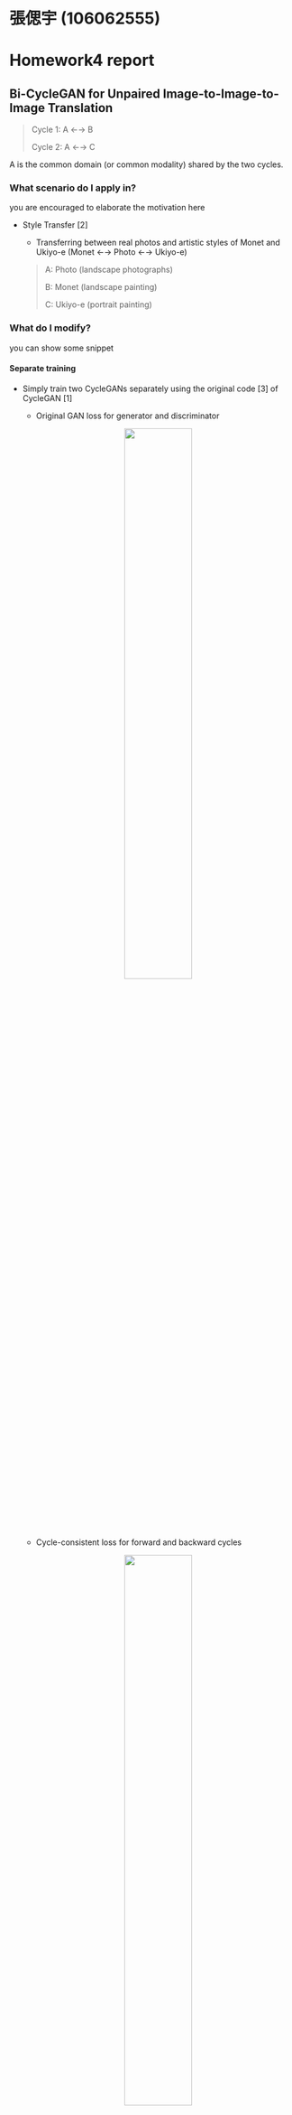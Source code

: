 # 張偲宇 (106062555)

# Homework4 report

## Bi-CycleGAN for Unpaired Image-to-Image-to-Image Translation

>Cycle 1: A ←→ B
>
>Cycle 2: A ←→ C

A is the common domain (or common modality) shared by the two cycles.


### What scenario do I apply in?
you are encouraged to elaborate the motivation here

* Style Transfer [2]
	- Transferring between real photos and artistic styles of Monet and Ukiyo-e (Monet ←→ Photo ←→ Ukiyo-e)
	
	>A: Photo   (landscape photographs)
	>
	>B: Monet   (landscape painting)
	>
	>C: Ukiyo-e (portrait painting)


### What do I modify?
you can show some snippet

#### Separate training
- Simply train two CycleGANs separately using the original code [3] of CycleGAN [1]
	+ Original GAN loss for generator and discriminator
	<p align="center"><img src="imgs/GAN_loss.png"/ width="50%"></p>
	
	+ Cycle-consistent loss for forward and backward cycles
	<p align="center"><img src="imgs/cycle_loss.png"/ width="50%"></p>
	
	+ Identity mapping loss for real samples
	<p align="center"><img src="imgs/identity_loss.png"/ width="70%"></p>

#### Joint training
- Jointly train the two cycles with additional constraints on the consistency of the shared domain
	+ bi_backward_consistency_loss
		* using Maximum Mean Discrepancy (MMD) to measure distribution between two domains ((A,B) and (A,C) pairs)
<p align="center"><img src="imgs/bi_backward_MMD_loss.png"/ width="50%"></p>

```
def bi_backward_consistency_loss(self, XY_F, XZ_F, x, y, z):
	""" bi-backward MMD consistency loss (L2 norm)
	"""
	mean_Y2X = tf.reduce_mean(XY_F(y), axis=0)
	mean_Z2X = tf.reduce_mean(XZ_F(z), axis=0)
	mean_X = tf.reduce_mean(x, axis=0)
	XY_backward_loss = tf.reduce_mean(tf.square(mean_Y2X - mean_X))
	XZ_backward_loss = tf.reduce_mean(tf.square(mean_Z2X - mean_X))
	loss = XY_backward_loss + XZ_backward_loss
	return loss
```

#### Code execution (see [3] for more details)
- Data preparing
```
bash download_dataset.sh monet2photo
bash download_dataset.sh ukiyoe2photo

bash gen_build_data.sh monet photo
bash gen_build_data.sh ukiyoe photo
```

- Training
```
bash run_train.sh photo monet ukiyoe
```

- Export model
```
bash run_export_graph.sh monet2photo photo monet ukiyoe 2017xxxx-xxxx
```

- Inference
```
bash run_inference.sh photo monet
bash run_inference.sh photo ukiyoe
```


### Qualitative results
put some interesting images generated from your Bi-CycleGANs

<table border=1>
<tr>
<td colspan="3">
Photo → Monet
</td>
<td colspan="3">
Photo → Ukiyo-e
</td>
</tr>

<tr>
<td>
Input Image
</td>
<td>
Separate Training Result
</td>
<td>
Joint Training Result
</td>
<td>
Input Image
</td>
<td>
Separate Training Result
</td>
<td>
Joint Training Result
</td>
</tr>

<tr>
<td>
<img src="data/monet2photo/testB/2014-08-05 09_28_38.jpg"/>
</td>
<td>
<img src="st_results/photo2monet/photo2monet_2014-08-05 09_28_38.jpg"/>
</td>
<td>
<img src="jt_results/photo2monet/photo2monet_2014-08-05 09_28_38.jpg"/>
</td>
<td>
<img src="data/ukiyoe2photo/testB/2014-08-05 09_28_38.jpg"/>
</td>
<td>
<img src="st_results/photo2ukiyoe/photo2ukiyoe_2014-08-05 09_28_38.jpg"/>
</td>
<td>
<img src="jt_results/photo2ukiyoe/photo2ukiyoe_2014-08-05 09_28_38.jpg"/>
</td>
</tr>

<tr>
<td>
<img src="data/monet2photo/testB/2014-08-06 08_56_57.jpg"/>
</td>
<td>
<img src="st_results/photo2monet/photo2monet_2014-08-06 08_56_57.jpg"/>
</td>
<td>
<img src="jt_results/photo2monet/photo2monet_2014-08-06 08_56_57.jpg"/>
</td>
<td>
<img src="data/ukiyoe2photo/testB/2014-08-06 08_56_57.jpg"/>
</td>
<td>
<img src="st_results/photo2ukiyoe/photo2ukiyoe_2014-08-06 08_56_57.jpg"/>
</td>
<td>
<img src="jt_results/photo2ukiyoe/photo2ukiyoe_2014-08-06 08_56_57.jpg"/>
</td>
</tr>

<tr>
<td>
<img src="data/monet2photo/testB/2014-08-12 02_21_03.jpg"/>
</td>
<td>
<img src="st_results/photo2monet/photo2monet_2014-08-12 02_21_03.jpg"/>
</td>
<td>
<img src="jt_results/photo2monet/photo2monet_2014-08-12 02_21_03.jpg"/>
</td>
<td>
<img src="data/ukiyoe2photo/testB/2014-08-12 02_21_03.jpg"/>
</td>
<td>
<img src="st_results/photo2ukiyoe/photo2ukiyoe_2014-08-12 02_21_03.jpg"/>
</td>
<td>
<img src="jt_results/photo2ukiyoe/photo2ukiyoe_2014-08-12 02_21_03.jpg"/>
</td>
</tr>

<tr>
<td colspan="3">
Monet → Photo
</td>
<td colspan="3">
Ukiyo-e → Photo
</td>
</tr>

<tr>
<td>
Input Image
</td>
<td>
Separate Training Result
</td>
<td>
Joint Training Result
</td>
<td>
Input Image
</td>
<td>
Separate Training Result
</td>
<td>
Joint Training Result
</td>
</tr>

<tr>
<td>
<img src="data/monet2photo/testA/00060.jpg"/>
</td>
<td>
<img src="st_results/monet2photo/monet2photo_00060.jpg"/>
</td>
<td>
<img src="jt_results/monet2photo/monet2photo_00060.jpg"/>
</td>
<td>
<img src="data/ukiyoe2photo/testA/01201.jpg"/>
</td>
<td>
<img src="st_results/ukiyoe2photo/ukiyoe2photo_01201.jpg"/>
</td>
<td>
<img src="jt_results/ukiyoe2photo/ukiyoe2photo_01201.jpg"/>
</td>
</tr>

<tr>
<td>
<img src="data/monet2photo/testA/00150.jpg"/>
</td>
<td>
<img src="st_results/monet2photo/monet2photo_00150.jpg"/>
</td>
<td>
<img src="jt_results/monet2photo/monet2photo_00150.jpg"/>
</td>
<td>
<img src="data/ukiyoe2photo/testA/01285.jpg"/>
</td>
<td>
<img src="st_results/ukiyoe2photo/ukiyoe2photo_01285.jpg"/>
</td>
<td>
<img src="jt_results/ukiyoe2photo/ukiyoe2photo_01285.jpg"/>
</td>
</tr>

<tr>
<td>
<img src="data/monet2photo/testA/01330.jpg"/>
</td>
<td>
<img src="st_results/monet2photo/monet2photo_01330.jpg"/>
</td>
<td>
<img src="jt_results/monet2photo/monet2photo_01330.jpg"/>
</td>
<td>
<img src="data/ukiyoe2photo/testA/01446.jpg"/>
</td>
<td>
<img src="st_results/ukiyoe2photo/ukiyoe2photo_01446.jpg"/>
</td>
<td>
<img src="jt_results/ukiyoe2photo/ukiyoe2photo_01446.jpg"/>
</td>
</tr>

</table>

### Results of comparison with original image and generated image

* Images generated by joint training is more similar to original image (before transformation) than images generated by separate training.

<table border=1>
<tr>
<td rowspan="2" width="20%">
Direction
</td>
<td colspan="2" width="25%">
Average Normalized Root Mean Squared Error (NRMSE)
</td>
<td colspan="2" width="25%">
Average Structural Similarity (SSIM)
</td>
<td colspan="2" width="30%">
Average Peak Signal to Noise Ratio (PSNR)
</td>
</tr>

<tr>
<td>
Separate Training Result
</td>
<td>
Joint Training Result
</td>
<td>
Separate Training Result
</td>
<td>
Joint Training Result
</td>
<td>
Separate Training Result
</td>
<td>
Joint Training Result
</td>
</tr>

<tr>
<td>
Photo → Monet
</td>
<td>
0.48305
</td>
<td>
0.40820
</td>
<td>
0.60085
</td>
<td>
0.64958
</td>
<td>
15.04125
</td>
<td>
16.65931
</td>
</tr>

<tr>
<td>
Monet → Photo
</td>
<td>
0.27763
</td>
<td>
0.23094
</td>
<td>
0.56510
</td>
<td>
0.66007
</td>
<td>
17.01749
</td>
<td>
18.35891
</td>
</tr>

<tr>
<td>
Photo → Ukiyo-e
</td>
<td>
0.54704
</td>
<td>
0.48520
</td>
<td>
0.50736
</td>
<td>
0.53887
</td>
<td>
13.51360
</td>
<td>
14.31872
</td>
</tr>

<tr>
<td>
Ukiyo-e → Photo
</td>
<td>
0.33978
</td>
<td>
0.34216
</td>
<td>
0.48933
</td>
<td>
0.52104
</td>
<td>
13.46210
</td>
<td>
12.95954
</td>
</tr>
</table>


### My thoughts
you can make some comments on the your own homework, e.g. what's the strength? what's the limitation?

#### Pros
- Using many different constraints to make generated results more robust.
	+ Original GAN loss for generator and discriminator
	+ Cycle-consistent loss for forward and backward cycles
	+ Identity mapping loss for real samples
	+ Bi-backward MMD loss for matching distribution between domains when joint training with additional constraint

#### Cons
- Transferring images with certain artistic style into real photos (painting → landscape photographs) is still challenging.
	+ Especially Ukiyo-e case (portrait painting → landscape photographs), since images with Ukiyo-e style usually contain unique style of figures (portraits).

<table border=1>
<tr>
<td colspan="3">
Ukiyo-e → Photo
</td>
</tr>

<tr>
<td>
Input Image
</td>
<td>
Separate Training Result
</td>
<td>
Joint Training Result
</td>
</tr>

<tr>
<td>
<img src="data/ukiyoe2photo/testA/01277.jpg"/>
</td>
<td>
<img src="st_results/ukiyoe2photo/ukiyoe2photo_01277.jpg"/>
</td>
<td>
<img src="jt_results/ukiyoe2photo/ukiyoe2photo_01277.jpg"/>
</td>
</tr>
</table>

- If applying for multiple modalities by constructing Multi-CycleGANs, need to train a very large model.
	+ Instead, Multi-Domain Image-to-Image Auxiliary Classifier CycleGANs (StarGAN [4])
		* Generate images by given certain condition (information) for certain domain
		* Discriminate real/fake images and Classify images belonging to which domain (condition)


### Reference

[1] [Unpaired Image-to-Image Translation using Cycle-Consistent Adversarial Networks](https://arxiv.org/pdf/1703.10593.pdf)

[2] [Unpaired Image-to-Image Translation using Cycle-Consistent Adversarial Networks - Project Page](https://junyanz.github.io/CycleGAN/)

[3] [CycleGAN-TensorFlow](https://github.com/vanhuyz/CycleGAN-TensorFlow)

[4] [StarGAN: Unified Generative Adversarial Networks for Multi-Domain Image-to-Image Translation](https://arxiv.org/pdf/1711.09020.pdf)
